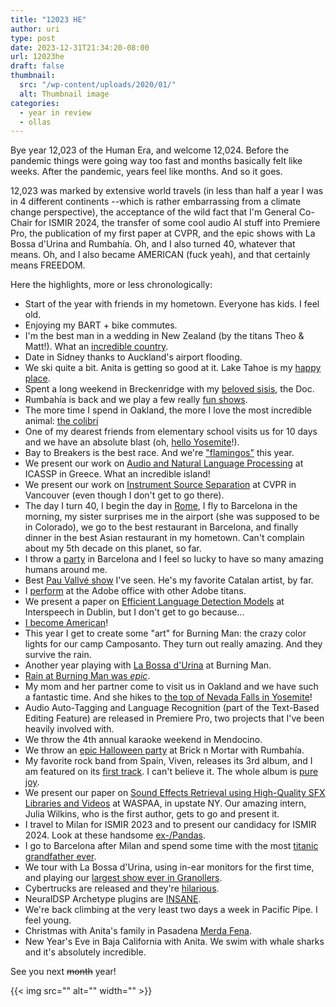 ```yaml
---
title: "12023 HE"
author: uri
type: post
date: 2023-12-31T21:34:20-08:00
url: 12023he
draft: false
thumbnail:
  src: "/wp-content/uploads/2020/01/"
  alt: Thumbnail image
categories:
  - year in review
  - ollas
---
```


Bye year 12,023 of the Human Era, and welcome 12,024.
Before the pandemic things were going way too fast and months basically felt like weeks.
After the pandemic, years feel like months.
And so it goes.

12,023 was marked by extensive world travels (in less than half a year I was in 4 different continents --which is rather embarrassing from a climate change perspective), the acceptance of the wild fact that I'm General Co-Chair for ISMIR 2024, the transfer of some cool audio AI stuff into Premiere Pro, the publication of my first paper at CVPR, and the epic shows with La Bossa d'Urina and Rumbahía.
Oh, and I also turned 40, whatever that means.
Oh, and I also became AMERICAN (fuck yeah), and that certainly means FREEDOM.

Here the highlights, more or less chronologically:

- Start of the year with friends in my hometown. Everyone has kids. I feel old.
- Enjoying my BART + bike commutes.
- I'm the best man in a wedding in New Zealand (by the titans Theo & Matt!). What an [incredible country](https://www.instagram.com/p/Cn35U8CoH5N).
- Date in Sidney thanks to Auckland's airport flooding.
- We ski quite a bit. Anita is getting so good at it. Lake Tahoe is my [happy place](https://www.instagram.com/p/CoTltOeLefv/).
- Spent a long weekend in Breckenridge with my [beloved sisis](https://www.instagram.com/p/CpWKs6NrhA6/), the Doc.
- Rumbahía is back and we play a few really [fun shows](https://www.instagram.com/p/CqmlX1aOukj/).
- The more time I spend in Oakland, the more I love the most incredible animal: [the colibrí](https://www.instagram.com/p/CqmlX1aOukj/)
- One of my dearest friends from elementary school visits us for 10 days and we have an absolute blast (oh, [hello Yosemite](https://www.instagram.com/p/Crb8Ox5Pb-O/?img_index=1)!).
- Bay to Breakers is the best race. And we're ["flamingos"](https://www.instagram.com/p/CsiGozVufgG/) this year.
- We present our work on [Audio and Natural Language Processing](https://www.instagram.com/p/CtE7ZMVvAWe/) at ICASSP in Greece. What an incredible island!
- We present our work on [Instrument Source Separation](https://ccrma.stanford.edu/~urinieto/MARL/publications/CVPR2023.pdf) at CVPR in Vancouver (even though I don't get to go there).
- The day I turn 40, I begin the day in [Rome](https://www.instagram.com/p/Ct_E29BOrw4/), I fly to Barcelona in the morning, my sister surprises me in the airport (she was supposed to be in Colorado), we go to the best restaurant in Barcelona, and finally dinner in the best Asian restaurant in my hometown. Can't complain about my 5th decade on this planet, so far.
- I throw a [party](https://www.instagram.com/p/CuefiBlo95_/?img_index=1) in Barcelona and I feel so lucky to have so many amazing humans around me.
- Best [Pau Vallvé show](https://www.instagram.com/p/CubyQFsLeYX/) I've seen. He's my favorite Catalan artist, by far.
- I [perform](https://www.instagram.com/p/CvJhLXfAPkX/) at the Adobe office with other Adobe titans.
- We present a paper on [Efficient Language Detection Models](https://ccrma.stanford.edu/~urinieto/MARL/publications/InterSpeech2023.pdf) at Interspeech in Dublin, but I don't get to go because...
- [I become American](https://www.instagram.com/p/Cv_sIJkuQTh/?img_index=1)!
- This year I get to create some "art" for Burning Man: the crazy color lights for our camp Camposanto. They turn out really amazing. And they survive the rain.
- Another year playing with [La Bossa d'Urina](https://www.instagram.com/p/CwW2MNFrV1F/) at Burning Man.
- [Rain at Burning Man was *epic*](https://www.instagram.com/p/Cwy81k1r_qS/?img_index=2).
- My mom and her partner come to visit us in Oakland and we have such a fantastic time. And she hikes to [the top of Nevada Falls in Yosemite](https://www.instagram.com/p/Cx17MrOIf6q/)!
- Audio Auto-Tagging and Language Recognition (part of the Text-Based Editing Feature) are released in Premiere Pro, two projects that I've been heavily involved with.
- We throw the 4th annual karaoke weekend in Mendocino.
- We throw an [epic Halloween party](https://www.instagram.com/p/CzM_pdzPtXG/) at Brick n Mortar with Rumbahía.
- My favorite rock band from Spain, Viven, releases its 3rd album, and I am featured on its [first track](https://www.youtube.com/watch?v=s7Q-XeJ9iYM). I can't believe it. The whole album is [pure joy](https://open.spotify.com/album/2iL5YW1NWPh6qbQSTvWRKQ?autoplay=true).
- We present our paper on [Sound Effects Retrieval using High-Quality SFX Libraries and Videos](https://arxiv.org/pdf/2308.09089.pdf) at WASPAA, in upstate NY. Our amazing intern, Julia Wilkins, who is the first author, gets to go and present it.
- I travel to Milan for ISMIR 2023 and to present our candidacy for ISMIR 2024. Look at these handsome [ex-/Pandas](https://www.instagram.com/p/Czlw6yWoP0_).
- I go to Barcelona after Milan and spend some time with the most [titanic grandfather ever](https://www.instagram.com/p/Cz1hgfuoa1_).
- We tour with La Bossa d'Urina, using in-ear monitors for the first time, and playing our [largest show ever in Granollers](https://www.instagram.com/p/C0JOYV-IybT/).
- Cybertrucks are released and they're [hilarious](https://www.instagram.com/p/C0evP-iRXXQ/).
- NeuralDSP Archetype plugins are [INSANE](https://www.instagram.com/p/C0iUzGvLHja/).
- We're back climbing at the very least two days a week in Pacific Pipe. I feel young.
- Christmas with Anita's family in Pasadena [Merda Fena](https://www.instagram.com/p/C1SFPeCrcIF/).
- New Year's Eve in Baja California with Anita. We swim with whale sharks and it's absolutely incredible.

See you next ~~month~~ year!

{{< img src="" alt="" width="" >}}
